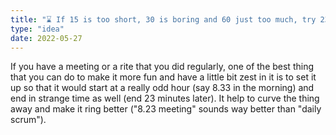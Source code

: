 ```yaml
---
title: "⌛️ If 15 is too short, 30 is boring and 60 just too much, try 23."
type: "idea"
date: 2022-05-27
---
```


If you have a meeting or a rite that you did regularly, one of the best thing that you can do to make it more fun and have a little bit zest in it is to set it up so that it would start at a really odd hour (say 8.33 in the morning) and end in strange time as well (end 23 minutes later). It help to curve the thing away and make it ring better ("8.23 meeting" sounds way better than "daily scrum").
